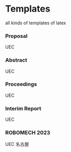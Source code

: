 # Templates 

all kinds of templates of latex


### Proposal
UEC


### Abstract
UEC
 
### Proceedings
UEC

### Interim Report
UEC

### ROBOMECH 2023
UEC
名古屋
